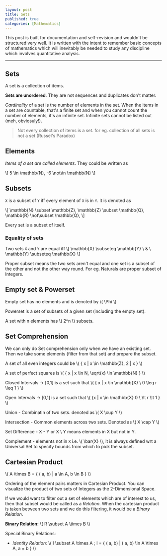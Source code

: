 ```yaml
---
layout: post
title: Sets
published: true
categories: [Mathematics]
---
```


This post is built for documentation and self-revision and wouldn't be structured very well. It is written with the intent to remember basic concepts of mathematics which will inevitably be needed to study any discipline which involves quantitative analysis.

<hr>

## Sets

A set is a collection of items.

**Sets are unordered**. They are not sequences and duplicates don't matter.

*Cardinality* of a set is the number of elements in the set. When the items in a set are countable, that's a finite set and when you cannot count the number of elements, it's an infinite set. Infinite sets cannot be listed out (meh, obviosuly!).

> Not every collection of items is a set. for eg. collection of all sets is not a set (Russel's Paradox)

## Elements

*Items of a set are called elements*. They could be written as

\\[ 5 \in \mathbb{N}, -6 \not\in \mathbb{N} \\]

## Subsets

`X` is a subset of `Y` iff every element of `X` is in `Y`. It is denoted as

\\[ \mathbb{N} \subset \mathbb{Z}, \mathbb{Z} \subset \mathbb{Q}, \mathbb{R} \not\subset \mathbb{Q}, \\]

Every set is a subset of itself.

### Equality of sets

Two sets `X` and `Y` are equal iff \\[ \mathbb{X} \subseteq \mathbb{Y} \ \& \ \mathbb{Y} \subseteq \mathbb{X} \\] 

Proper subset means the two sets aren't equal and one set is a subset of the other and not the other way round. For eg. Naturals are proper subset of Integers.

## Empty set & Powerset

Empty set has no elements and is denoted by \\( \Phi \\)

Powerset is a set of subsets of a given set (including the empty set).

A set with n elements has \\( 2^n \\) subsets.

## Set Comprehension

We can only do Set comprehension only when we have an existing set. Then we take some elements (filter from that set) and prepare the subset.

A set of all even integers could be \\( \{ x \| x \in \mathbb{Z}, 2 \| x \} \\)

A set of perfect squares is  \\( \{ x \| x \in N, \sqrt{x} \in \mathbb{N} \} \\)

Closed Intervals -> [0,1] is a set such that \\( \{ x \| x \in \mathbb{X} \ 0 \leq r \leq 1 \} \\)

Open Intervals -> [0,1] is a set such that \\( \{x \| x \in \mathbb{X} 0 \ \lt r \lt 1 \} \\)

Union - Combinatin of two sets. denoted as \\( X \cup Y \\)

Intersection - Common elements across two sets. Denoted as \\( X \cap Y \\)

Set Difference - X - Y or X \ Y means elements in X but not in Y. 

Complement - elements not in `X` i.e. \\( \bar{X} \\), it is always defined wrt a Universal Set to specify bounds from which to pick the subset.

## Cartesian Product

 \\( A \times B = \{ \( a, b\) \| a \in A, b \in B \} \\)

 Ordering of the element pairs matters in Cartesian Product. You can visualize the product of two sets of Integers as the 2-Dimensional Space.

 If we would want to filter out a set of elements which are of interest to us, then that subset would be called as a *Relation*. When the cartesian product is taken between two sets and we do this filtering, it would be a *Binary Relation*.

 **Binary Relation:**  \\( R \subset A \times B \\)

 Special Binary Relations:

 - *Identity Relation:*  \\( I \subset A \times A \; I = \{ \( a, b\) \| \( a, b\) \in A \times A, a = b  \} \\)

